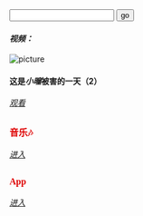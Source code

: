 <html>
<head>
    <title>寻找</title>
    <meta charset="utf-8" />
</head>
<body>
    <form action="https://golb.suijiong.top/="get">
        <input type="text" name="w" />
        <input type="submit" value="go" />
    </form>
</body>
</html>
<script type="text/javascript">
<!--
document.write("欢迎来到Suiblog")
//-->
</script>

#### *视频：*


![picture](https://note.youdao.com/yws/api/personal/file/WEB9e7474f6ccedc8b178b1e4be7008dca7?method=download&shareKey=050dfd2a747cfe2b3568ebe8e3b38258&inline=true)
#### 这是*小曈*被害的一天（2）

[*观看*](/v001.html)

<font face="微软雅黑" color=DeepSkyBlue1 size=3>音乐🎶</font> 
---
[*进入*](/music-in.html)
 
 <font face="微软雅黑" color=DeepSkyBlue2 size=3>App</font> 
---
[*进入*](/app.html)
